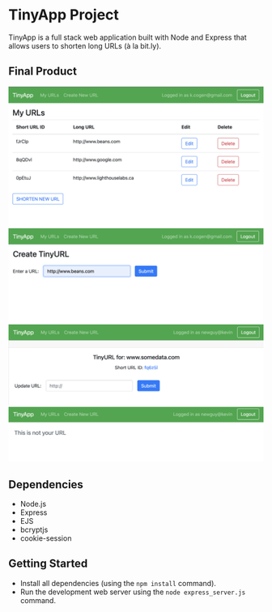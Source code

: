 # TinyApp Project

TinyApp is a full stack web application built with Node and Express that allows users to shorten long URLs (à la bit.ly).

## Final Product

!["screenshot of URLS Index Page"](https://github.com/kevincogen/tinyapp/blob/main/docs/Screenshot%202023-03-19%20at%2010.22.38%20PM.png?raw=true)
!["screenshot of creating new URL"](https://github.com/kevincogen/tinyapp/blob/main/docs/Screenshot%202023-03-19%20at%2010.21.57%20PM.png?raw=true)
!["screenshot of editing individual URL"](https://github.com/kevincogen/tinyapp/blob/main/docs/Screenshot%202023-03-19%20at%2010.23.56%20PM.png?raw=true)
!["what happens when it's not your URL"](https://github.com/kevincogen/tinyapp/blob/main/docs/Screenshot%202023-03-19%20at%2010.23.37%20PM.png?raw=true)

## Dependencies

- Node.js
- Express
- EJS
- bcryptjs
- cookie-session

## Getting Started

- Install all dependencies (using the `npm install` command).
- Run the development web server using the `node express_server.js` command.